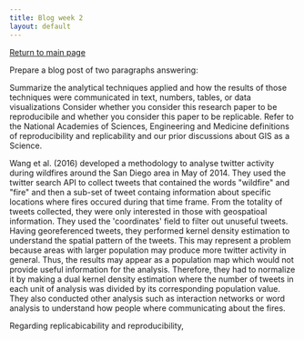 ```yaml
---
title: Blog week 2
layout: default
---
```

[Return to main page](https://stevenmontilla.github.io)

Prepare a blog post of two paragraphs answering:

Summarize the analytical techniques applied and how the results of those techniques were communicated in text, numbers, tables, or data visualizations
Consider whether you consider this research paper to be reproducibile and whether you consider this paper to be replicable. Refer to the National Academies of Sciences, Engineering and Medicine definitions of reproducibility and replicability and our prior discussions about GIS as a Science.

Wang et al. (2016) developed a methodology to analyse twitter activity during wildfires around the San Diego area in May of 2014. They used the twitter search API to collect tweets that contained the words "wildfire" and "fire" and then a sub-set of tweet containg information about specific locations where fires occured during that time frame. From the totality of tweets collected, they were only interested in those with geospatioal information. They used the 'coordinates' field to filter out unuseful tweets. Having georeferenced tweets, they performed kernel density estimation to understand the spatial pattern of the tweets. This may represent a problem because areas with larger population may produce more twitter activity in general. Thus, the results may appear as a population map which would not provide useful information for the analysis. Therefore, they had to normalize it by making a dual kernel density estimation where the number of tweets in each unit of analysis was divided by its corresponding population value. They also conducted other analysis such as interaction networks or word analysis to understand how people where communicating about the fires.

Regarding replicabicability and reproducibility, 
